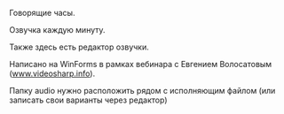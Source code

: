 Говорящие часы.

Озвучка каждую минуту.

Также здесь есть редактор озвучки.

Написано на WinForms в рамках вебинара с Евгением Волосатовым (www.videosharp.info).

Папку audio нужно расположить рядом с исполняющим файлом (или записать свои варианты через редактор)
